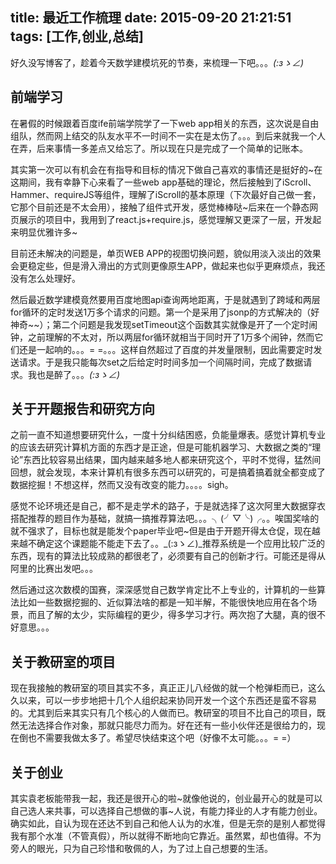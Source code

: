 title: 最近工作梳理
date: 2015-09-20 21:21:51
tags: [工作,创业,总结]
---

好久没写博客了，趁着今天数学建模坑死的节奏，来梳理一下吧。。。_(:зゝ∠)_

## 前端学习

在暑假的时候跟着百度ife前端学院学了一下web app相关的东西，这次说是自由组队，然而网上结交的队友水平不一时间不一实在是太伤了。。。到后来就我一个人在弄，后来事情一多差点又给忘了。所以现在只是完成了一个简单的记账本。

其实第一次可以有机会在有指导和目标的情况下做自己喜欢的事情还是挺好的~在这期间，我有幸静下心来看了一些web app基础的理论，然后接触到了iScroll、Hammer、requireJS等组件，理解了iScroll的基本原理（下次最好自己做一套，它那个目前还是不太会用），接触了组件式开发，感觉棒棒哒~后来在一个静态网页展示的项目中，我用到了react.js+require.js，感觉理解又更深了一层，开发起来明显优雅许多~
<!--more-->
目前还未解决的问题是，单页WEB APP的视图切换问题，貌似用淡入淡出的效果会更稳定些，但是滑入滑出的方式则更像原生APP，做起来也似乎更麻烦点，我还没有怎么处理好。

然后最近数学建模竟然要用百度地图api查询两地距离，于是就遇到了跨域和两层for循环的定时发送1万多个请求的问题。第一个是采用了jsonp的方式解决的（好神奇~~）；第二个问题是我发现setTimeout这个函数其实就像是开了一个定时闹钟，之前理解的不太对，所以两层for循环就相当于同时开了1万多个闹钟，然而它们还是一起响的。。。= =。。。这样自然超过了百度的并发量限制，因此需要定时发送请求。于是我只能每次set之后给定时时间多加一个间隔时间，完成了数据请求。我也是醉了。。。_(:зゝ∠)_

## 关于开题报告和研究方向

之前一直不知道想要研究什么，一度十分纠结困惑，负能量爆表。感觉计算机专业的应该去研究计算机方面的东西才是正途，但是可能机器学习、大数据之类的“理论”东西比较容易出结果，国内越来越多地人都来研究这个，平时不觉得，猛然间回想，就会发现，本来计算机有很多东西可以研究的，可是搞着搞着就全都变成了数据挖掘！不想这样，然而又没有改变的能力。。。。sigh。

感觉不论环境还是自己，都不是走学术的路子，于是就选择了这次阿里大数据穿衣搭配推荐的题目作为基础，就搞一搞推荐算法吧。。。╮(╯▽╰)╭。。唉国奖啥的就不强求了，目标也就是能发个paper毕业吧~但是由于开题开得太仓促，现在越来越不确定这个课题能不能走下去了。。_(:зゝ∠)_推荐系统是一个应用比较广泛的东西，现有的算法比较成熟的都很老了，必须要有自己的创新才行。可能还是得从阿里的比赛出发吧。。。

然后通过这次数模的国赛，深深感觉自己数学肯定比不上专业的，计算机的一些算法比如一些数据挖掘的、近似算法啥的都是一知半解，不能很快地应用在各个场景，而且了解的太少，实际编程的更少，得多学习才行。两次抱了大腿，真的很不好意思。。。

## 关于教研室的项目

现在我接触的教研室的项目其实不多，真正正儿八经做的就一个枪弹柜而已，这么久以来，可以一步步地把十几个人组织起来协同开发一个这个东西还是蛮不容易的。尤其到后来其实只有几个核心的人做而已。教研室的项目不比自己的项目，既然无法选择合作对象，那就只能尽力而为。好在还有一些小伙伴还是很给力的，现在倒也不需要我做太多了。希望尽快结束这个吧（好像不太可能。。。= =）

## 关于创业

其实袁老板能带我一起，我还是很开心的啦~就像他说的，创业最开心的就是可以自己选人来共事，可以选择自己想做的事~人说，有能力择业的人才有能力创业。确实如此，自认为现在还达不到自己和他人认为的水准，但是无奈的是别人都觉得我有那个水准（不管真假），所以就得不断地向它靠近。虽然累，却也值得。不为旁人的眼光，只为自己珍惜和敬佩的人，为了过上自己想要的生活。
